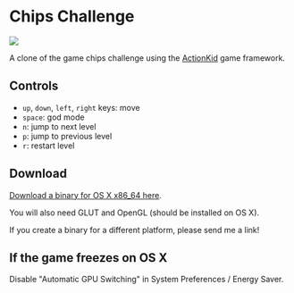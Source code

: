 # Chips Challenge

![](http://static.adit.io/chips_screenshot.png)

A clone of the game chips challenge using the [ActionKid](https://github.com/egonSchiele/actionkid) game framework.

## Controls

- `up`, `down`, `left`, `right` keys: move
- `space`: god mode
- `n`: jump to next level
- `p`: jump to previous level
- `r`: restart level

## Download

[Download a binary for OS X x86_64 here](http://static.adit.io/chips.zip).

You will also need GLUT and OpenGL (should be installed on OS X).

If you create a binary for a different platform, please send me a link!

## If the game freezes on OS X

Disable "Automatic GPU Switching" in System Preferences / Energy Saver.
